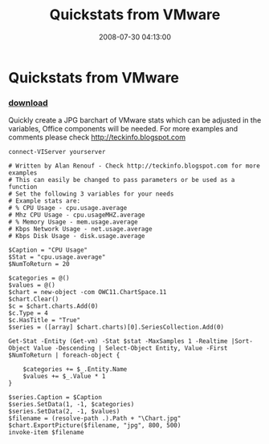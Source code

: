 ﻿---
pid:            490
parent:         0
children:       
poster:         alanrenouf
title:          Quickstats from VMware
date:           2008-07-30 04:13:00
description:    Quickly create a JPG barchart of VMware stats which can be adjusted in the variables, Office components will be needed.  For more examples and comments please check http://teckinfo.blogspot.com
format:         posh
---

# Quickstats from VMware

### [download](490.ps1)  

Quickly create a JPG barchart of VMware stats which can be adjusted in the variables, Office components will be needed.  For more examples and comments please check http://teckinfo.blogspot.com

```posh
connect-VIServer yourserver

# Written by Alan Renouf - Check http://teckinfo.blogspot.com for more examples
# This can easily be changed to pass parameters or be used as a function
# Set the following 3 variables for your needs
# Example stats are:
# % CPU Usage - cpu.usage.average
# Mhz CPU Usage - cpu.usageMHZ.average
# % Memory Usage - mem.usage.average
# Kbps Network Usage - net.usage.average
# Kbps Disk Usage - disk.usage.average

$Caption = "CPU Usage"
$Stat = "cpu.usage.average"
$NumToReturn = 20

$categories = @()
$values = @()
$chart = new-object -com OWC11.ChartSpace.11
$chart.Clear()
$c = $chart.charts.Add(0)
$c.Type = 4
$c.HasTitle = "True"
$series = ([array] $chart.charts)[0].SeriesCollection.Add(0)

Get-Stat -Entity (Get-vm) -Stat $stat -MaxSamples 1 -Realtime |Sort-Object Value -Descending | Select-Object Entity, Value -First $NumToReturn | foreach-object {

	$categories += $_.Entity.Name
	$values += $_.Value * 1
}

$series.Caption = $Caption
$series.SetData(1, -1, $categories)
$series.SetData(2, -1, $values)
$filename = (resolve-path .).Path + "\Chart.jpg"
$chart.ExportPicture($filename, "jpg", 800, 500)
invoke-item $filename
```
